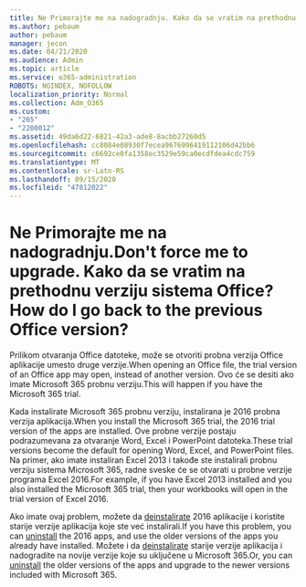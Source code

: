 ```yaml
---
title: Ne Primorajte me na nadogradnju. Kako da se vratim na prethodnu verziju sistema Office?
ms.author: pebaum
author: pebaum
manager: jecon
ms.date: 04/21/2020
ms.audience: Admin
ms.topic: article
ms.service: o365-administration
ROBOTS: NOINDEX, NOFOLLOW
localization_priority: Normal
ms.collection: Adm_O365
ms.custom:
- "265"
- "2200012"
ms.assetid: 49da6d22-6821-42a3-ade8-8acbb27260d5
ms.openlocfilehash: cc8084e08930f7ecea9676996419112106d42bb6
ms.sourcegitcommit: c6692ce0fa1358ec3529e59ca0ecdfdea4cdc759
ms.translationtype: MT
ms.contentlocale: sr-Latn-RS
ms.lasthandoff: 09/15/2020
ms.locfileid: "47812022"
---
```

# <a name="dont-force-me-to-upgrade-how-do-i-go-back-to-the-previous-office-version"></a><span data-ttu-id="753c5-103">Ne Primorajte me na nadogradnju.</span><span class="sxs-lookup"><span data-stu-id="753c5-103">Don't force me to upgrade.</span></span> <span data-ttu-id="753c5-104">Kako da se vratim na prethodnu verziju sistema Office?</span><span class="sxs-lookup"><span data-stu-id="753c5-104">How do I go back to the previous Office version?</span></span>

<span data-ttu-id="753c5-105">Prilikom otvaranja Office datoteke, može se otvoriti probna verzija Office aplikacije umesto druge verzije.</span><span class="sxs-lookup"><span data-stu-id="753c5-105">When opening an Office file, the trial version of an Office app may open, instead of another version.</span></span> <span data-ttu-id="753c5-106">Ovo će se desiti ako imate Microsoft 365 probnu verziju.</span><span class="sxs-lookup"><span data-stu-id="753c5-106">This will happen if you have the Microsoft 365 trial.</span></span>
  
<span data-ttu-id="753c5-107">Kada instalirate Microsoft 365 probnu verziju, instalirana je 2016 probna verzija aplikacija.</span><span class="sxs-lookup"><span data-stu-id="753c5-107">When you install the Microsoft 365 trial, the 2016 trial version of the apps are installed.</span></span> <span data-ttu-id="753c5-108">Ove probne verzije postaju podrazumevana za otvaranje Word, Excel i PowerPoint datoteka.</span><span class="sxs-lookup"><span data-stu-id="753c5-108">These trial versions become the default for opening Word, Excel, and PowerPoint files.</span></span> <span data-ttu-id="753c5-109">Na primer, ako imate instaliran Excel 2013 i takođe ste instalirali probnu verziju sistema Microsoft 365, radne sveske će se otvarati u probne verzije programa Excel 2016.</span><span class="sxs-lookup"><span data-stu-id="753c5-109">For example, if you have Excel 2013 installed and you also installed the Microsoft 365 trial, then your workbooks will open in the trial version of Excel 2016.</span></span>
  
<span data-ttu-id="753c5-110">Ako imate ovaj problem, možete da [deinstalirate](https://support.office.com/article/9dd49b83-264a-477a-8fcc-2fdf5dbf61d8.aspx) 2016 aplikacije i koristite starije verzije aplikacija koje ste već instalirali.</span><span class="sxs-lookup"><span data-stu-id="753c5-110">If you have this problem, you can [uninstall](https://support.office.com/article/9dd49b83-264a-477a-8fcc-2fdf5dbf61d8.aspx) the 2016 apps, and use the older versions of the apps you already have installed.</span></span> <span data-ttu-id="753c5-111">Možete i da [deinstalirate](https://support.office.com/article/9dd49b83-264a-477a-8fcc-2fdf5dbf61d8.aspx) starije verzije aplikacija i nadogradite na novije verzije koje su uključene u Microsoft 365.</span><span class="sxs-lookup"><span data-stu-id="753c5-111">Or, you can [uninstall](https://support.office.com/article/9dd49b83-264a-477a-8fcc-2fdf5dbf61d8.aspx) the older versions of the apps and upgrade to the newer versions included with Microsoft 365.</span></span>
